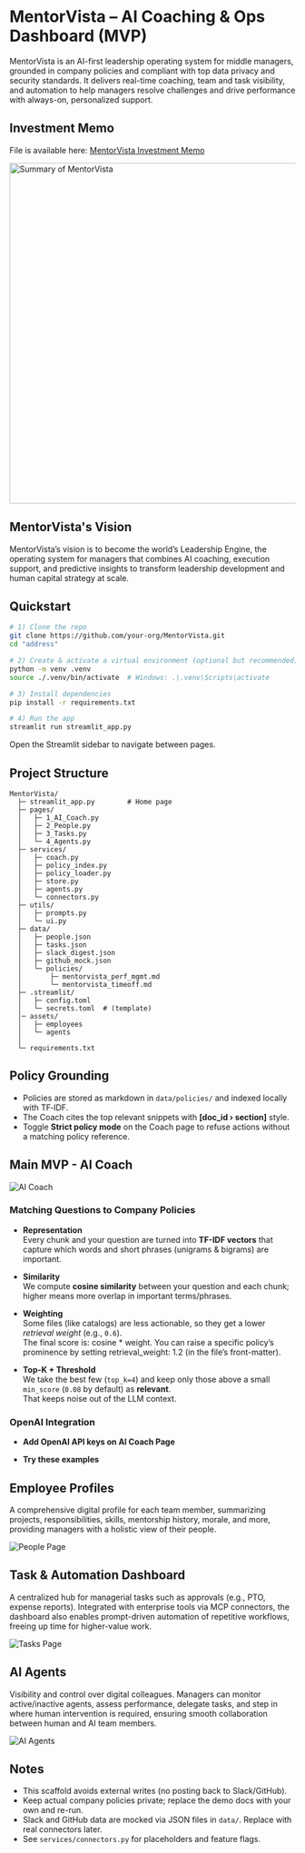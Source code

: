 # MentorVista – AI Coaching & Ops Dashboard (MVP)

MentorVista is an AI-first leadership operating system for middle managers, grounded in company policies and compliant with top data privacy and security standards. It delivers real-time coaching, team and task visibility, and automation to help managers resolve challenges and drive performance with always-on, personalized support.

## Investment Memo

File is available here: [MentorVista Investment Memo](https://drive.google.com/drive/folders/1sQG7epXyBiepEbmqmlICsUXoJRvYasJj?usp=sharing)



<img src="./assets/summary_image.png" alt="Summary of MentorVista" width="600"/>

<!--
![Alt text](./assets/summary_image.png)
-->

## MentorVista's Vision
MentorVista’s vision is to become the world’s Leadership Engine, the operating system for managers that combines AI coaching, execution support, and predictive insights to transform leadership development and human capital strategy at scale.

## Quickstart

```bash
# 1) Clone the repo 
git clone https://github.com/your-org/MentorVista.git
cd "address"

# 2) Create & activate a virtual environment (optional but recommended)
python -m venv .venv
source ./.venv/bin/activate  # Windows: .\.venv\Scripts\activate

# 3) Install dependencies
pip install -r requirements.txt

# 4) Run the app
streamlit run streamlit_app.py
```

Open the Streamlit sidebar to navigate between pages.

## Project Structure
```
MentorVista/
  ├─ streamlit_app.py        # Home page
  ├─ pages/
  │   ├─ 1_AI_Coach.py
  │   ├─ 2_People.py
  │   ├─ 3_Tasks.py
  │   └─ 4_Agents.py
  ├─ services/
  │   ├─ coach.py
  │   ├─ policy_index.py
  │   ├─ policy_loader.py
  │   ├─ store.py
  │   ├─ agents.py
  │   └─ connectors.py
  ├─ utils/
  │   ├─ prompts.py
  │   └─ ui.py
  ├─ data/
  │   ├─ people.json
  │   ├─ tasks.json
  │   ├─ slack_digest.json
  │   ├─ github_mock.json
  │   └─ policies/
  │       ├─ mentorvista_perf_mgmt.md
  │       └─ mentorvista_timeoff.md
  ├─ .streamlit/
  │   ├─ config.toml
  │   └─ secrets.toml  # (template)
  │─ assets/
  │   ├─ employees
  │   └─ agents
  │
  └─ requirements.txt
```

## Policy Grounding

- Policies are stored as markdown in `data/policies/` and indexed locally with TF‑IDF.
- The Coach cites the top relevant snippets with **[doc_id › section]** style.
- Toggle **Strict policy mode** on the Coach page to refuse actions without a matching policy reference.

## Main MVP - AI Coach
<!--
<img src="./assets/AI_Coach.png" alt="AI Coach" width="600"/>
-->

![AI Coach](./assets/AI_coach.png)

### Matching Questions to Company Policies

- **Representation**  
  Every chunk and your question are turned into **TF-IDF vectors** that capture which words and short phrases (unigrams & bigrams) are important.

- **Similarity**  
  We compute **cosine similarity** between your question and each chunk; higher means more overlap in important terms/phrases.

- **Weighting**  
  Some files (like catalogs) are less actionable, so they get a lower *retrieval weight* (e.g., `0.6`).  
  The final score is:  cosine * weight. 
  You can raise a specific policy’s prominence by setting retrieval_weight: 1.2 (in the file’s front-matter).

- **Top-K + Threshold**  
We take the best few (`top_k=4`) and keep only those above a small `min_score` (`0.08` by default) as **relevant**.  
That keeps noise out of the LLM context. 

### OpenAI Integration 
- **Add OpenAI API keys on AI Coach Page** 

- **Try these examples** 

## Employee Profiles
 A comprehensive digital profile for each team member, summarizing projects, responsibilities, skills, mentorship history, morale, and more, providing managers with a holistic view of their people.

![People Page](./assets/ppl.png)

## Task & Automation Dashboard
A centralized hub for managerial tasks such as approvals (e.g., PTO, expense reports). Integrated with enterprise tools via MCP connectors, the dashboard also enables prompt-driven automation of repetitive workflows, freeing up time for higher-value work.

![Tasks Page](./assets/tasks.png)

## AI Agents 
Visibility and control over digital colleagues. Managers can monitor active/inactive agents, assess performance, delegate tasks, and step in where human intervention is required, ensuring smooth collaboration between human and AI team members.

![AI Agents](./assets/AI_agents.png)


## Notes
- This scaffold avoids external writes (no posting back to Slack/GitHub).
- Keep actual company policies private; replace the demo docs with your own and re-run.
- Slack and GitHub data are mocked via JSON files in `data/`. Replace with real connectors later.
- See `services/connectors.py` for placeholders and feature flags.
